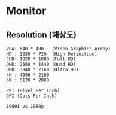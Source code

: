 # Monitor

## Resolution (해상도)
```
VGA: 640 * 480   (Video Graphics Array)
HD : 1280 * 720  (High Definition)
FHD: 1920 * 1080 (Full HD)
QHD: 2560 * 1440 (Quad HD)
UHD: 3840 * 2160 (Ultra HD)
4K : 4096 * 2160
5K : 5120 * 2880
```
```
PPI (Pixel Per Inch)
DPI (Dots Per Inch)
```
```
1080i vs 1080p
```
